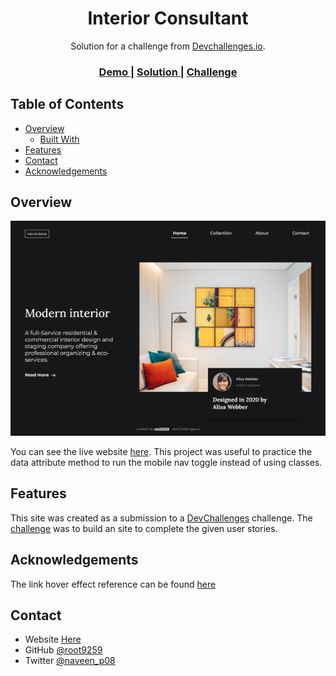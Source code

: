 <!-- Please update value in the {}  -->

<h1 align="center">Interior Consultant</h1>

<div align="center">
   Solution for a challenge from  <a href="http://devchallenges.io" target="_blank">Devchallenges.io</a>.
</div>

<div align="center">
  <h3>
    <a href="https://root9259.github.io/interior-consultant-master/index.html">
      Demo
    </a>
    <span> | </span>
    <a href="https://github.com/root9259/interior-consultant-master">
      Solution
    </a>
    <span> | </span>
    <a href="https://devchallenges.io/challenges/Jymh2b2FyebRTUljkNcb">
      Challenge
    </a>
  </h3>
</div>

<!-- TABLE OF CONTENTS -->

## Table of Contents

- [Overview](#overview)
  - [Built With](#built-with)
- [Features](#features)
- [Contact](#contact)
- [Acknowledgements](#acknowledgements)

<!-- OVERVIEW -->

## Overview

![screenshot](interior%20consultant%20master.png)

You can see the live website [here](https://root9259.github.io/interior-consultant-master/index.html). This project was useful to practice the data attribute method to run the mobile nav toggle instead of using classes.

## Features

<!-- List the features of your application or follow the template. Don't share the figma file here :) -->

This site was created as a submission to a [DevChallenges](https://devchallenges.io/challenges) challenge. The [challenge](https://devchallenges.io/challenges/Jymh2b2FyebRTUljkNcb) was to build an site to complete the given user stories.

## Acknowledgements

<!-- This section should list any articles or add-ons/plugins that helps you to complete the project. This is optional but it will help you in the future. For exmpale -->

The link hover effect reference can be found [here](https://codepen.io/martinwolf/pen/eNNdme)

## Contact

- Website [Here](https://develop-naveen.netlify.app/)
- GitHub [@root9259](https://github.com/root9259)
- Twitter [@naveen_p08](https://twitter.com/naveen_p08)
